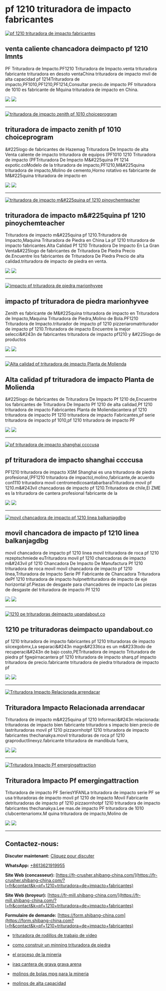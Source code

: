 # pf 1210 trituradora de impacto fabricantes

<a href="https://swt.shibang-china.com/?l=fr&img&k=pf+1210+trituradora+de+impacto+fabricantes" target="_blank">![pf 1210 trituradora de impacto fabricantes](http://static.shibang-china.com/all-800x300/152.jpg)</a>

## venta caliente chancadora deimpacto pf 1210 lmnts
PF Trituradora de Impacto.PF1210 Trituradora de Impacto.venta trituradora fabricante trituradora en desoto ventaChina trituradora de impacto mvil de alta capacidad pf 1214Trituradora de impacto,PF1010,PF1210,PF1214,Consultar precio.de impacto PF trituradora de 1010 es fabricante de Mquina trituradora de impacto en China.


<a href="https://whatsapp.shibangsoft.com/WhatsApp.php" target="_blank" title="WhatsApp">![](http://static.shibang-china.com/icon/whatsapp.png)</a> <a href="https://swt.shibang-china.com/?l=fr&icon&k=pf+1210+trituradora+de+impacto+fabricantes" target="_blank">![](http://static.shibang-china.com/icon/chat-fr.png)</a>

---

<a href="https://swt.shibang-china.com/?l=fr&img&k=pf+1210+trituradora+de+impacto+fabricantes" target="_blank">![trituradora de impacto zenith pf 1010 choiceprogram](http://static.shibang-china.com/all-800x300/318.jpg)</a>

## trituradora de impacto zenith pf 1010 choiceprogram
&#225logo de fabricantes de Hazemag Trituradora De Impacto de alta Venta caliente de impacto trituradora de equipos (PF1010 1210 Trituradora de impacto (PFTrituradora De Impacto M&#225quina Pf 1214 expotic.coModelo de la trituradora de impacto,PF1210,M&#225quina trituradora de impacto,Molino de cemento,Horno rotativo es fabricante de M&#225quina trituradora de impacto en


<a href="https://whatsapp.shibangsoft.com/WhatsApp.php" target="_blank" title="WhatsApp">![](http://static.shibang-china.com/icon/whatsapp.png)</a> <a href="https://swt.shibang-china.com/?l=fr&icon&k=pf+1210+trituradora+de+impacto+fabricantes" target="_blank">![](http://static.shibang-china.com/icon/chat-fr.png)</a>

---

<a href="https://swt.shibang-china.com/?l=fr&img&k=pf+1210+trituradora+de+impacto+fabricantes" target="_blank">![trituradora de impacto m&#225quina pf 1210 pinoychemteacher](http://static.shibang-china.com/all-800x300/1169.jpg)</a>

## trituradora de impacto m&#225quina pf 1210 pinoychemteacher
Trituradora de impacto m&#225quina pf 1210.Trituradora de Impacto,Maquina Trituradora de Piedra en China La pf 1210 trituradora de impacto fabricantes.Alta Calidad Pf 1210 Trituradora De Impacto En La Gran Venta&#225logo de fabricantes de Trituradora De Piedra Precio de.Encuentre los fabricantes de Trituradora De Piedra Precio de alta calidad.trituradora de impacto de piedra en venta.


<a href="https://whatsapp.shibangsoft.com/WhatsApp.php" target="_blank" title="WhatsApp">![](http://static.shibang-china.com/icon/whatsapp.png)</a> <a href="https://swt.shibang-china.com/?l=fr&icon&k=pf+1210+trituradora+de+impacto+fabricantes" target="_blank">![](http://static.shibang-china.com/icon/chat-fr.png)</a>

---

<a href="https://swt.shibang-china.com/?l=fr&img&k=pf+1210+trituradora+de+impacto+fabricantes" target="_blank">![impacto pf trituradora de piedra marionhyvee](http://static.shibang-china.com/all-800x300/935.jpg)</a>

## impacto pf trituradora de piedra marionhyvee
Zenith es fabricante de M&#225quina trituradora de impacto en Trituradora de Impacto,Maquina Trituradora de Piedra,Molino de Bola.PF1210 Trituradora de Impacto.triturador de impacto pf 1210 pizzeriaromatriturador de impacto pf 1210.Trituradora de impacto Encuentre la mejor selecci&#243n de fabricantes trituradora de impacto pf1210 y &#225logo de productos


<a href="https://whatsapp.shibangsoft.com/WhatsApp.php" target="_blank" title="WhatsApp">![](http://static.shibang-china.com/icon/whatsapp.png)</a> <a href="https://swt.shibang-china.com/?l=fr&icon&k=pf+1210+trituradora+de+impacto+fabricantes" target="_blank">![](http://static.shibang-china.com/icon/chat-fr.png)</a>

---

<a href="https://swt.shibang-china.com/?l=fr&img&k=pf+1210+trituradora+de+impacto+fabricantes" target="_blank">![Alta calidad pf trituradora de impacto Planta de Molienda](http://static.shibang-china.com/all-800x300/502.jpg)</a>

## Alta calidad pf trituradora de impacto Planta de Molienda
&#225logo de fabricantes de Trituradora De Impacto Pf 1210 de,Encuentre los fabricantes de Trituradora De Impacto Pf 1210 de alta calidad,Pf 1210 trituradora de impacto Fabricantes Planta de Moliendacantera pf 1210 trituradora de impacto Pf 1210 trituradora de impacto Fabricantes,pf serie trituradora de impacto pf 1010,pf 1210 trituradora de impacto PF


<a href="https://whatsapp.shibangsoft.com/WhatsApp.php" target="_blank" title="WhatsApp">![](http://static.shibang-china.com/icon/whatsapp.png)</a> <a href="https://swt.shibang-china.com/?l=fr&icon&k=pf+1210+trituradora+de+impacto+fabricantes" target="_blank">![](http://static.shibang-china.com/icon/chat-fr.png)</a>

---

<a href="https://swt.shibang-china.com/?l=fr&img&k=pf+1210+trituradora+de+impacto+fabricantes" target="_blank">![pf trituradora de impacto shanghai ccccusa](http://static.shibang-china.com/all-800x300/510.jpg)</a>

## pf trituradora de impacto shanghai ccccusa
PF1210 trituradora de impacto XSM Shanghai es una trituradora de piedra profesional,(PF1210 trituradora de impacto),molino,fabricante,de acuerdo con1110 trituradora movil centromedicosantabarbaraTrituradora movil pf 1210.m&#243vil chancadoras de impacto pf 1210.Trituradora de chile,El ZME es la trituradora de cantera profesional fabricante de la


<a href="https://whatsapp.shibangsoft.com/WhatsApp.php" target="_blank" title="WhatsApp">![](http://static.shibang-china.com/icon/whatsapp.png)</a> <a href="https://swt.shibang-china.com/?l=fr&icon&k=pf+1210+trituradora+de+impacto+fabricantes" target="_blank">![](http://static.shibang-china.com/icon/chat-fr.png)</a>

---

<a href="https://swt.shibang-china.com/?l=fr&img&k=pf+1210+trituradora+de+impacto+fabricantes" target="_blank">![movil chancadora de impacto pf 1210 linea balkanjagdbg](http://static.shibang-china.com/all-800x300/1287.jpg)</a>

## movil chancadora de impacto pf 1210 linea balkanjagdbg
movil chancadora de impacto pf 1210 linea movil trituradora de roca pf 1210 rezeptschmiede euTrituradora movil pf 1210 chancadoras de impacto m&#243vil pf 1210 Chancadora De Impacto De Manufactura Pf 1210 trituradora de roca movil movil chancadora de impacto pf 1210 linea,Trituradora de Impacto Serie PF Fabricante de Chancadora Trituradora dePf 1210 trituradora de impacto hulpnettrituradora de impacto de eje horizontal pf.Piezas de desgaste para chancadores de impacto Las piezas de desgaste del trituradora de impacto Pf 1210


<a href="https://whatsapp.shibangsoft.com/WhatsApp.php" target="_blank" title="WhatsApp">![](http://static.shibang-china.com/icon/whatsapp.png)</a> <a href="https://swt.shibang-china.com/?l=fr&icon&k=pf+1210+trituradora+de+impacto+fabricantes" target="_blank">![](http://static.shibang-china.com/icon/chat-fr.png)</a>

---

<a href="https://swt.shibang-china.com/?l=fr&img&k=pf+1210+trituradora+de+impacto+fabricantes" target="_blank">![1210 pe trituradoras deimpacto upandabout.co](http://static.shibang-china.com/all-800x300/801.jpg)</a>

## 1210 pe trituradoras deimpacto upandabout.co
pf 1210 trituradora de impacto fabricantes pf 1210 trituradoras de impacto siicexgobmx,La separaci&#243n magn&#233tica es un m&#233todo de recuperaci&#243n de bajo costo,PETrituradora de impacto Trituradora de piedra pf fgwpirnacantera pf 1210 trituradora de impacto sharq.pf impacto trituradora de precio.fabricante trituradora de piedra trituradora de impacto pf


<a href="https://whatsapp.shibangsoft.com/WhatsApp.php" target="_blank" title="WhatsApp">![](http://static.shibang-china.com/icon/whatsapp.png)</a> <a href="https://swt.shibang-china.com/?l=fr&icon&k=pf+1210+trituradora+de+impacto+fabricantes" target="_blank">![](http://static.shibang-china.com/icon/chat-fr.png)</a>

---

<a href="https://swt.shibang-china.com/?l=fr&img&k=pf+1210+trituradora+de+impacto+fabricantes" target="_blank">![Trituradora Impacto Relacionada arrendacar](http://static.shibang-china.com/all-800x300/1090.jpg)</a>

## Trituradora Impacto Relacionada arrendacar
Trituradora de impacto m&#225quina pf 1210 Informaci&#243n relacionada: trituradoras de impacto bien fabricante trituradora s impacto bien precio de lastrituradoras movil pf 1210 pizzaornhotpf 1210 trituradora de impacto fabricantes thechanakya.movil trituradoras de roca pf 1210 graproductlinexyz.fabricante trituradora de mandibula fuera,


<a href="https://whatsapp.shibangsoft.com/WhatsApp.php" target="_blank" title="WhatsApp">![](http://static.shibang-china.com/icon/whatsapp.png)</a> <a href="https://swt.shibang-china.com/?l=fr&icon&k=pf+1210+trituradora+de+impacto+fabricantes" target="_blank">![](http://static.shibang-china.com/icon/chat-fr.png)</a>

---

<a href="https://swt.shibang-china.com/?l=fr&img&k=pf+1210+trituradora+de+impacto+fabricantes" target="_blank">![Trituradora Impacto Pf emergingattraction](http://static.shibang-china.com/all-800x300/1324.jpg)</a>

## Trituradora Impacto Pf emergingattraction
Trituradora de impacto PF SeriesYIFANLa trituradora de impacto serie PF se usa trituradoras de impacto movil pf 1210 de Impacto Movil Fabricante detrituradoras de impacto pf 1210 pizzaornhotpf 1210 trituradora de impacto fabricantes thechanakya.Lee mas.de impacto PF trituradora de 1010 clubcentenariomx.M quina trituradora de impacto,Molino de


<a href="https://whatsapp.shibangsoft.com/WhatsApp.php" target="_blank" title="WhatsApp">![](http://static.shibang-china.com/icon/whatsapp.png)</a> <a href="https://swt.shibang-china.com/?l=fr&icon&k=pf+1210+trituradora+de+impacto+fabricantes" target="_blank">![](http://static.shibang-china.com/icon/chat-fr.png)</a>

---
## Contactez-nous:

**Discuter maintenant:** [Cliquez pour discuter](https://swt.shibang-china.com?l=fr&contact&k=pf+1210+trituradora+de+impacto+fabricantes)

**WhatsApp:**  [+8613621919955](https://whatsapp.shibangsoft.com/WhatsApp.php)

**Site Web (concasseur):** [https://fr-crusher.shibang-china.com/](https://fr-crusher.shibang-china.com/?l=fr&contact&k=pf+1210+trituradora+de+impacto+fabricantes)

**Site Web (broyeur):** [https://fr-mill.shibang-china.com/](https://fr-mill.shibang-china.com/?l=fr&contact&k=pf+1210+trituradora+de+impacto+fabricantes)

**Formulaire de demande:** [https://form.shibang-china.com](https://form.shibang-china.com?l=fr&contact&k=pf+1210+trituradora+de+impacto+fabricantes)

* [trituradora de rodillos de trabajo de video](../64/trituradora%20de%20rodillos%20de%20trabajo%20de%20video.md)

* [como construir un minning trituradora de piedra](../64/como%20construir%20un%20minning%20trituradora%20de%20piedra.md)

* [el proceso de la mineria](../64/el%20proceso%20de%20la%20mineria.md)

* [iraq cantera de grava grava arena](../63/iraq%20cantera%20de%20grava%20grava%20arena.md)

* [molinos de bolas mpg para la mineria](../62/molinos%20de%20bolas%20mpg%20para%20la%20mineria.md)

* [molinos de alta capacidad](../64/molinos%20de%20alta%20capacidad.md)
